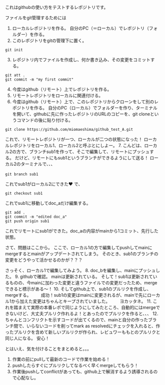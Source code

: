 これはgithubの使い方をテストするレポジトリです。

ファイルをgit管理するためには

1. ローカルレポジトリを作る。
自分のPC（＝ローカル）でレポジトリ（フォルダー）を作る。
2.  このレポジトリをgitの管理下に置く。
```
git init
```
3.  レポジトリ内でファイルを作成し、何か書き込み、その変更をコミットする。
```
git att .
git commit -m "my first commit"
```
4. 今度はgithub（リモート）上でレポジトリを作る。
5. リモートレポジトリをローカルに関連付ける。
6. 今度はgithub（リモート）上で、このレポジトリからクローンをして別のレポジトリを作る。
自分のPC（ローカル）でフォルダーを作り、ターミナルを開いて、githubに先に作ったレポジトリのURLのコピーを、git cloneというコマンドの後に貼り付ける。
```
git clone https://github.com/miomaeshima/github_test_A.git
```
これで、リモートレポジトリが一つ、ローカルが二つの状態になった！
ローカルレポジトリをローカル1、ローカル2と呼ぶとにしよー。
7. こんどは、ローカル2の方で、ブランチsub1を作って、そこで編集して、リモートにプッシュする。
だけど、リモートにもsub1というブランチができるようにして送る！
ローカル2のターミナルで、、、
```
git branch sub1　
```
これでsub1がローカル2にできた❤
で、
```
git checkout sub1
```
これでsub1に移動してdoc_aだけ編集する。
```
git add .
git commit -m "edited doc_a"
git push origin sub1
```
これでリモートにsub1ができた。doc_aの内容がmainから1コミット、先行した状態。

さて、問題はここから。
ここで、ローカル1の方で編集してpushしてmainにmergeするとmainがアップデートされてしまう。
そのとき、sub1のブランチの変更をどうやって活かせるのかが？？？

さっそく、ローカル1で編集してみよう。
8. doc_bを編集し、mainにプッシュした。
9. githubで確認。
   mainは更新されている。
   そして！sub1は更新されているものの、今mainに加わった変更と違うファイルでの変更だったため、mergeできると標示がある～！
10. そしてgithub上で、sub1のプルリクを作成し、mergeする。
　　成功！sub1の変更はmainに変更されるが、mainで先にローカル1から加えた変更はちゃんとキープされていました。
　　ヨカッタネ。
11. これを踏まえて実際の本番レポで同じようにしてみたところ、自動的にはmergeできないけど、大丈夫プルリク作れるよ！とあったのでプルリクを作ると、、、
12.　ちゃんとコンフリクトを示すコードが出てくるので、mainと自分の作ったブランチ間で、いらないコードを削ってmark as resolvedにチェックを入れると、作ったプルリクを含めて新しいプルリクが作られ、レビュワーももとのプルリクと同じ人になる。
安心！

とはいえ、気を付けることをまとめると。。。  

1. 作業の前にpullして最新のコードで作業を始める！  
2. pushしたらすぐにプルリクしてなるべく早くmergeしてもらう！  
3. 作業後pushしてconflictがあっても、github上で解消するよう誘導されるので心配なし。











